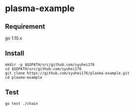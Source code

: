 plasma-example
=====

## Requirement

go 1.10.x

## Install


```
mkdir -p $GOPATH/src/github.com/syuhei176
cd $GOPATH/src/github.com/syuhei176
git clone https://github.com/syuhei176/plasma-example.git
cd plasma-example
```


## Test

```
go test ./chain
```
